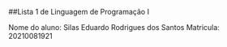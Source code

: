 ##Lista 1 de Linguagem de Programação I

Nome do aluno: Silas Eduardo Rodrigues dos Santos
Matricula: 20210081921